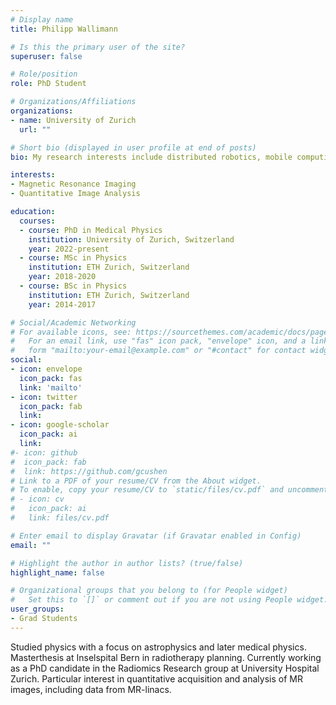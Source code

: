 ```yaml
---
# Display name
title: Philipp Wallimann

# Is this the primary user of the site?
superuser: false

# Role/position
role: PhD Student

# Organizations/Affiliations
organizations:
- name: University of Zurich
  url: ""

# Short bio (displayed in user profile at end of posts)
bio: My research interests include distributed robotics, mobile computing and programmable matter.

interests:
- Magnetic Resonance Imaging
- Quantitative Image Analysis

education:
  courses:
  - course: PhD in Medical Physics
    institution: University of Zurich, Switzerland
    year: 2022-present
  - course: MSc in Physics
    institution: ETH Zurich, Switzerland
    year: 2018-2020
  - course: BSc in Physics
    institution: ETH Zurich, Switzerland
    year: 2014-2017

# Social/Academic Networking
# For available icons, see: https://sourcethemes.com/academic/docs/page-builder/#icons
#   For an email link, use "fas" icon pack, "envelope" icon, and a link in the
#   form "mailto:your-email@example.com" or "#contact" for contact widget.
social:
- icon: envelope
  icon_pack: fas
  link: 'mailto'
- icon: twitter
  icon_pack: fab
  link: 
- icon: google-scholar
  icon_pack: ai
  link: 
#- icon: github
#  icon_pack: fab
#  link: https://github.com/gcushen
# Link to a PDF of your resume/CV from the About widget.
# To enable, copy your resume/CV to `static/files/cv.pdf` and uncomment the lines below.
# - icon: cv
#   icon_pack: ai
#   link: files/cv.pdf

# Enter email to display Gravatar (if Gravatar enabled in Config)
email: ""

# Highlight the author in author lists? (true/false)
highlight_name: false

# Organizational groups that you belong to (for People widget)
#   Set this to `[]` or comment out if you are not using People widget.
user_groups:
- Grad Students
---
```

Studied physics with a focus on astrophysics and later medical physics. Masterthesis at Inselspital Bern in radiotherapy planning. Currently working as a PhD candidate in the Radiomics Research group at University Hospital Zurich. Particular interest in quantitative acquisition and analysis of MR images, including data from MR-linacs.



